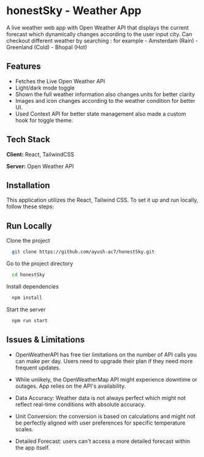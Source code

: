 # honestSky - Weather App

A live weather web app with Open Weather API that displays the current forecast which dynamically changes according to the user input city.
Can checkout different weather by searching :
for example - Amsterdam (Rain)
            - Greenland (Cold)
            - Bhopal (Hot)




## Features

- Fetches the Live Open Weather API
- Light/dark mode toggle
- Shown the full weather information also changes units for better clarity
- Images and icon changes according to the weather condition for better UI.
- Used Context API for better state management also made a custom hook for toggle theme.



## Tech Stack

**Client:** React, TailwindCSS

**Server:** Open Weather API


## Installation

This application utilizes the React, Tailwind CSS. To set it up and run locally, follow these steps:



    
## Run Locally

Clone the project

```bash
  git clone https://github.com/ayush-ac7/honestSky.git
```

Go to the project directory

```bash
  cd honestSky
```

Install dependencies

```bash
  npm install
```

Start the server

```bash
  npm run start
```


## Issues & Limitations

- OpenWeatherAPI has free tier limitations on the number of API calls you can make per day. Users need to upgrade their plan if they need more frequent updates.

- While unlikely, the OpenWeatherMap API might experience downtime or outages. App relies on the API's availability.

- Data Accuracy: Weather data is not always perfect which might not reflect real-time conditions with absolute accuracy.

- Unit Conversion: the conversion is based on calculations and might not be perfectly aligned with user preferences for specific temperature scales.

- Detailed Forecast: users can't access a more detailed forecast within the app itself.